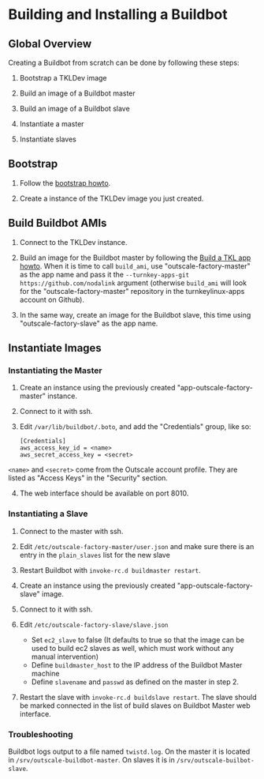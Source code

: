 # Building and Installing a Buildbot

## Global Overview

Creating a Buildbot from scratch can be done by following these steps:

1. Bootstrap a TKLDev image

2. Build an image of a Buildbot master

3. Build an image of a Buildbot slave

4. Instantiate a master

5. Instantiate slaves

## Bootstrap

1. Follow the [bootstrap howto](#docs/bootstrap).

2. Create a instance of the TKLDev image you just created.

## Build Buildbot AMIs

1. Connect to the TKLDev instance.

2. Build an image for the Buildbot master by following the [Build a TKL app howto](#docs/build). When it is time to call `build_ami`, use "outscale-factory-master" as the app name and pass it the `--turnkey-apps-git https://github.com/nodalink` argument (otherwise `build_ami` will look for the "outscale-factory-master" repository in the turnkeylinux-apps account on Github).

3. In the same way, create an image for the Buildbot slave, this time using "outscale-factory-slave" as the app name.

## Instantiate Images

### Instantiating the Master

1. Create an instance using the previously created "app-outscale-factory-master" instance.

2. Connect to it with ssh.

3. Edit `/var/lib/buildbot/.boto`, and add the "Credentials" group, like so:

    ```
    [Credentials]
    aws_access_key_id = <name>
    aws_secret_access_key = <secret>
    ```

`<name>` and `<secret>` come from the Outscale account profile. They are listed as "Access Keys" in the "Security" section.

4. The web interface should be available on port 8010.

### Instantiating a Slave

1. Connect to the master with ssh.

2. Edit `/etc/outscale-factory-master/user.json` and make sure there is an entry in the `plain_slaves` list for the new slave

3. Restart Buildbot with `invoke-rc.d buildmaster restart`.

4. Create an instance using the previously created "app-outscale-factory-slave" image.

5. Connect to it with ssh.

6. Edit `/etc/outscale-factory-slave/slave.json`
    - Set `ec2_slave` to false (It defaults to true so that the image can be used to build ec2 slaves as well, which must work without any manual intervention)
    - Define `buildmaster_host` to the IP address of the Buildbot Master machine
    - Define `slavename` and `passwd` as defined on the master in step 2.

7. Restart the slave with `invoke-rc.d buildslave restart`. The slave should be marked  connected in the list of build slaves on Buildbot Master web interface.

### Troubleshooting

Buildbot logs output to a file named `twistd.log`. On the master it is located in `/srv/outscale-buildbot-master`. On slaves it is in `/srv/outscale-builbot-slave`.
